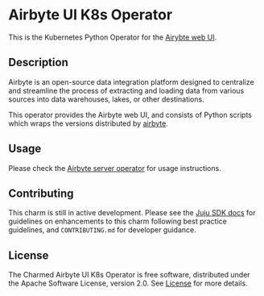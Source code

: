 # Airbyte UI K8s Operator

This is the Kubernetes Python Operator for the
[Airybte web UI](https://airbyte.com/).

## Description

Airbyte is an open-source data integration platform designed to centralize and
streamline the process of extracting and loading data from various sources into
data warehouses, lakes, or other destinations.

This operator provides the Airbyte web UI, and consists of Python scripts which
wraps the versions distributed by
[airbyte](https://hub.docker.com/r/airbyte/webapp).

## Usage

Please check the [Airbyte server operator](https://charmhub.io/airbyte-k8s) for
usage instructions.

## Contributing

This charm is still in active development. Please see the
[Juju SDK docs](https://juju.is/docs/sdk) for guidelines on enhancements to this
charm following best practice guidelines, and `CONTRIBUTING.md` for developer
guidance.

## License

The Charmed Airbyte UI K8s Operator is free software, distributed under the
Apache Software License, version 2.0. See [License](LICENSE) for more details.
